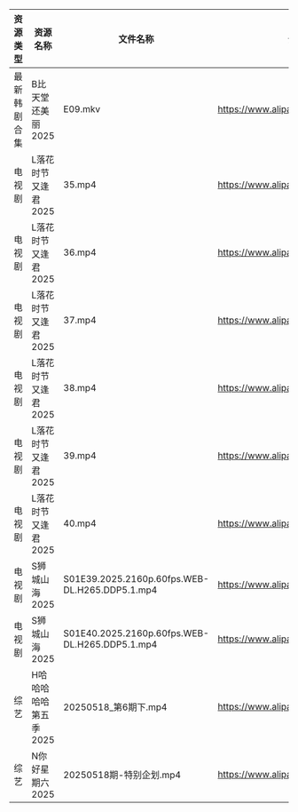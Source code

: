| 资源类型   | 资源名称          | 文件名称                                           | 分享链接                                 | 更新时间                |
| ------ | ------------- | ---------------------------------------------- | ------------------------------------ | ------------------- |
| 最新韩剧合集 | B比天堂还美丽2025   | E09.mkv                                        | https://www.alipan.com/s/Pr2szvQtkSA | 2025-05-18 15:05:18 |
| 电视剧    | L落花时节又逢君2025  | 35.mp4                                         | https://www.alipan.com/s/cQFMhDnX7Xh | 2025-05-18 19:42:34 |
| 电视剧    | L落花时节又逢君2025  | 36.mp4                                         | https://www.alipan.com/s/cQFMhDnX7Xh | 2025-05-18 19:42:33 |
| 电视剧    | L落花时节又逢君2025  | 37.mp4                                         | https://www.alipan.com/s/cQFMhDnX7Xh | 2025-05-18 19:42:33 |
| 电视剧    | L落花时节又逢君2025  | 38.mp4                                         | https://www.alipan.com/s/cQFMhDnX7Xh | 2025-05-18 19:42:32 |
| 电视剧    | L落花时节又逢君2025  | 39.mp4                                         | https://www.alipan.com/s/cQFMhDnX7Xh | 2025-05-18 19:42:32 |
| 电视剧    | L落花时节又逢君2025  | 40.mp4                                         | https://www.alipan.com/s/cQFMhDnX7Xh | 2025-05-18 19:42:31 |
| 电视剧    | S狮城山海2025     | S01E39.2025.2160p.60fps.WEB-DL.H265.DDP5.1.mp4 | https://www.alipan.com/s/2BMy6HL58NJ | 2025-05-18 00:05:36 |
| 电视剧    | S狮城山海2025     | S01E40.2025.2160p.60fps.WEB-DL.H265.DDP5.1.mp4 | https://www.alipan.com/s/2BMy6HL58NJ | 2025-05-18 00:05:35 |
| 综艺     | H哈哈哈哈哈第五季2025 | 20250518_第6期下.mp4                              | https://www.alipan.com/s/xGAPLokKzoj | 2025-05-18 13:06:02 |
| 综艺     | N你好星期六2025    | 20250518期-特别企划.mp4                             | https://www.alipan.com/s/nvuMvPrHLGa | 2025-05-18 15:06:14 |
